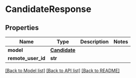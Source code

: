 # CandidateResponse


## Properties
Name | Type | Description | Notes
------------ | ------------- | ------------- | -------------
**model** | [**Candidate**](Candidate.md) |  | 
**remote_user_id** | **str** |  | 

[[Back to Model list]](../README.md#documentation-for-models) [[Back to API list]](../README.md#documentation-for-api-endpoints) [[Back to README]](../README.md)



